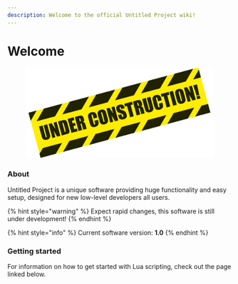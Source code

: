 ```yaml
---
description: Welcome to the official Untitled Project wiki!
---
```


# Welcome

<figure><img src=".gitbook/assets/pngimg.com - under_construction_PNG18.png" alt=""><figcaption></figcaption></figure>

### About

Untitled Project is a unique software providing huge functionality and easy setup, designed for new low-level developers all users.

{% hint style="warning" %}
Expect rapid changes, this software is still under development!
{% endhint %}

{% hint style="info" %}
Current software version: **1.0**
{% endhint %}

### Getting started

For information on how to get started with Lua scripting, check out the page linked below.
